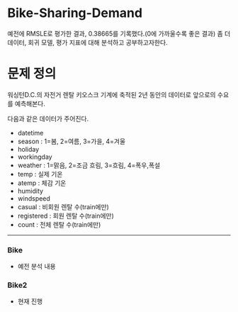 # Bike-Sharing-Demand

예전에 RMSLE로 평가한 결과, 0.38665를 기록했다.(0에 가까울수록 좋은 결과)
좀 더 데이터, 회귀 모델, 평가 지표에 대해 분석하고 공부하고자한다.

# 문제 정의

워싱턴D.C.의 자전거 렌탈 키오스크 기계에 축적된 2년 동안의 데이터로 앞으로의 수요를 예측해본다.

다음과 같은 데이터가 주어진다.

- datetime 
- season : 1=봄, 2=여름, 3=가을, 4=겨울
- holiday
- workingday
- weather : 1=맑음, 2=조금 흐림, 3=흐림, 4=폭우,폭설
- temp : 실제 기온
- atemp : 체감 기온
- humidity
- windspeed
- casual : 비회원 렌탈 수(train에만)
- registered : 회원 렌탈 수(train에만)
- count : 전체 렌탈 수(train에만)

----------------------------
### Bike
- 예전 분석 내용

### Bike2
- 현재 진행 
